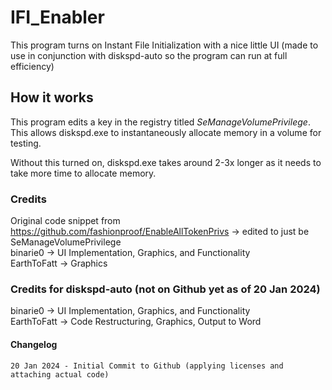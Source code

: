 # IFI_Enabler
 This program turns on Instant File Initialization with a nice little UI (made to use in conjunction with diskspd-auto so the program can run at full efficiency)

## How it works
 This program edits a key in the registry titled *SeManageVolumePrivilege*. This allows diskspd.exe to instantaneously allocate memory in a volume for testing.

 Without this turned on, diskspd.exe takes around 2-3x longer as it needs to take more time to allocate memory.

### Credits
 Original code snippet from https://github.com/fashionproof/EnableAllTokenPrivs -> edited to just be SeManageVolumePrivilege    
 binarie0 -> UI Implementation, Graphics, and Functionality    
 EarthToFatt -> Graphics    

### Credits for diskspd-auto (not on Github yet as of 20 Jan 2024)    
 binarie0 -> UI Implementation, Graphics, and Functionality   
 EarthToFatt -> Code Restructuring, Graphics, Output to Word   
 
#### Changelog
    20 Jan 2024 - Initial Commit to Github (applying licenses and attaching actual code)
